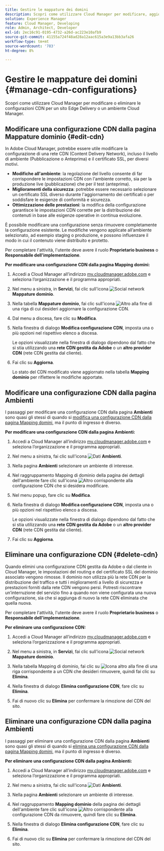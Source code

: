 ```yaml
---
title: Gestire le mappature dei domini
description: Scopri come utilizzare Cloud Manager per modificare, aggiornare o eliminare configurazioni CDN per un sito Edge Delivery o un ambiente Cloud Manager.
solution: Experience Manager
feature: Cloud Manager, Developing
role: Admin, Architect, Developer
exl-id: 2ec16c91-0195-4732-a26d-ac223e10afb9
source-git-commit: 41155a724f48ad28a12aac615a3e9a13bb3afa26
workflow-type: tm+mt
source-wordcount: '783'
ht-degree: 8%

---
```


# Gestire le mappature dei domini {#manage-cdn-configurations}

Scopri come utilizzare Cloud Manager per modificare o eliminare le configurazioni CDN per un sito Edge Delivery o un ambiente Cloud Manager.

## Modificare una configurazione CDN dalla pagina Mappature dominio {#edit-cdn}

In Adobe Cloud Manager, potrebbe essere utile modificare la configurazione di una rete CDN (Content Delivery Network), incluso il livello di ambiente (Pubblicazione o Anteprima) e il certificato SSL, per diversi motivi.

* **Modifiche all&#39;ambiente**: la regolazione del livello consente di far corrispondere le impostazioni CDN con l&#39;ambiente corretto, sia per la produzione live (pubblicazione) che per il test (anteprima).
* **Miglioramenti della sicurezza**: potrebbe essere necessario selezionare un certificato SSL diverso durante l&#39;aggiornamento dei certificati o per soddisfare le esigenze di conformità e sicurezza.
* **Ottimizzazione delle prestazioni**: la modifica della configurazione garantisce le impostazioni CDN corrette per la distribuzione dei contenuti in base alle esigenze operative in continua evoluzione.

È possibile modificare una configurazione senza rimuovere completamente la configurazione esistente. Le modifiche vengono applicate all’ambiente selezionato, ad esempio staging o produzione, e possono influenzare il modo in cui il contenuto viene distribuito e protetto.

Per completare l&#39;attività, l&#39;utente deve avere il ruolo **Proprietario business** o **Responsabile dell&#39;implementazione**.

**Per modificare una configurazione CDN dalla pagina Mapping domini:**

1. Accedi a Cloud Manager all’indirizzo [my.cloudmanager.adobe.com](https://my.cloudmanager.adobe.com/) e seleziona l’organizzazione e il programma appropriati.
1. Nel menu a sinistra, in **Servizi**, fai clic sull&#39;icona ![Social network](https://spectrum.adobe.com/static/icons/workflow_18/Smock_SocialNetwork_18_N.svg) **Mappature dominio**.
1. Nella tabella **Mappature dominio**, fai clic sull&#39;icona ![Altro](https://spectrum.adobe.com/static/icons/workflow_18/Smock_More_18_N.svg) alla fine di una riga di cui desideri aggiornare la configurazione CDN.

1. Dal menu a discesa, fare clic su **Modifica**.

1. Nella finestra di dialogo **Modifica configurazione CDN**, imposta una o più opzioni nel rispettivo elenco a discesa.

   Le opzioni visualizzate nella finestra di dialogo dipendono dal fatto che si stia utilizzando una **rete CDN gestita da Adobe** o un **altro provider CDN** (rete CDN gestita dal cliente).

1. Fai clic su **Aggiorna**.

   Lo stato del CDN modificato viene aggiornato nella tabella **Mapping dominio** per riflettere le modifiche apportate.


## Modificare una configurazione CDN dalla pagina Ambienti

I passaggi per modificare una configurazione CDN dalla pagina **Ambienti** sono quasi gli stessi di quando si [modifica una configurazione CDN dalla pagina Mapping domini](#edit-cdn), ma il punto di ingresso è diverso.

**Per modificare una configurazione CDN dalla pagina Ambienti:**

1. Accedi a Cloud Manager all’indirizzo [my.cloudmanager.adobe.com](https://my.cloudmanager.adobe.com/) e seleziona l’organizzazione e il programma appropriati.

1. Nel menu a sinistra, fai clic sull&#39;icona ![Dati](https://spectrum.adobe.com/static/icons/workflow_18/Smock_Data_18_N.svg) **Ambienti**.

1. Nella pagina **Ambienti** selezionare un ambiente di interesse.

1. Nel raggruppamento Mapping di dominio della pagina dei dettagli dell&#39;ambiente fare clic sull&#39;icona ![Altro](https://spectrum.adobe.com/static/icons/workflow_18/Smock_More_18_N.svg) corrispondente alla configurazione CDN che si desidera modificare.

1. Nel menu popup, fare clic su **Modifica**.

1. Nella finestra di dialogo **Modifica configurazione CDN**, imposta una o più opzioni nel rispettivo elenco a discesa.

   Le opzioni visualizzate nella finestra di dialogo dipendono dal fatto che si stia utilizzando una **rete CDN gestita da Adobe** o un **altro provider CDN** (rete CDN gestita dal cliente).

1. Fai clic su **Aggiorna**.

<!-- 
## Go live readiness: Configure DNS settings for a custom domain {#go-live-readiness} 

Before a custom domain can serve traffic in Adobe Cloud Manager, you must complete DNS configuration with your DNS provider. After deploying a domain mapping and clicking **Go live**, Cloud Manager displays a dialog box that guides you through the DNS record setup process. You have the option to go live by adding either a CNAME record type or an A record type representing Fastly's IPs, simplifying domain routing. This ability eliminates the restriction of relying solely on CNAME records for domain setup with Fastly.

MAYBE There is support for A record types to improve Go Live readiness for domains using CDN configurations in AEM Cloud Manager. MAYBE

See also [APEX record](/help/implementing/cloud-manager/custom-domain-names/add-custom-domain-name.md#adobe-managed-cert-cname-record#adobe-managed-cert-apex-record) and [CNAME record](/help/implementing/cloud-manager/custom-domain-names/add-custom-domain-name.md#adobe-managed-cert-cname-record).

**To configure Go live readiness:**

1. Log into Cloud Manager at [my.cloudmanager.adobe.com](https://my.cloudmanager.adobe.com/) and select the appropriate organization and program.

1. In the left side menu, under **Services**, click ![Social network icon](https://spectrum.adobe.com/static/icons/workflow_18/Smock_SocialNetwork_18_N.svg) **Domain Mappings**.

1. In the Domain Mappings table, click **Go live** near the end of a row that corresponds to a CDN whose Go Live readiness you want to configure. 

1. In the Go live readiness dialog box, do one of the following:

    | Configure  | Steps |
    | --- | --- |
    | A RECORD | Recommended for root domains like `example.com`<br><ol><li>Log in to your DNS service provider's portal.<li>Go to the DNS Records section.<li>Create an A record to point to all the listed IP addresses.<li>In the Go live readiness dialog box, click **OK**.<li>In the Domain Mappings table, under the **Status** column, click ![Refresh icon](https://spectrum.adobe.com/static/icons/workflow_18/Smock_Refresh_18_N.svg).<br>The status is updated to **Verified** when the resolution is complete.</li></ol> |
    | CNAME | Recommended for custom domains like `www.example.com`<br><ol><li>Log in to your DMS service provider's portal.<li>Go to the DNS Records section.<li>Map [cdn.adobeaemcloud.com](http://cdn.adobeaemcloud.com/) (CNAME record) in the DNS record of the DNS service provider (your custom domain). This mapping ensures that requests received at the custom domain are redirected to Adobe's CDN.<li>In the **Go live readiness** dialog box, click **OK** to save the record.<br>Wait for DNS propogation (may take several minutes to a few hours). When the **[!UICONTROL Status]** column in the Domamin Mappings table updates to **[!UICONTROL Verified]**, the custom domain is ready to use. You may need to click ![Refresh icon](https://spectrum.adobe.com/static/icons/workflow_18/Smock_Refresh_18_N.svg) to refresh the status.</li></ol> | 
    
-->

## Eliminare una configurazione CDN {#delete-cdn}

Quando elimini una configurazione CDN gestita da Adobe o dal cliente in Cloud Manager, le impostazioni del routing e del certificato SSL del dominio associato vengono rimosse. Il dominio non utilizza più la rete CDN per la distribuzione del traffico e tutti i miglioramenti a livello di sicurezza e prestazioni forniti dalla rete CDN vengono persi. Potresti riscontrare un’interruzione del servizio fino a quando non viene configurata una nuova configurazione, sia che si aggiunga di nuovo la rete CDN eliminata che quella nuova.

Per completare l&#39;attività, l&#39;utente deve avere il ruolo **Proprietario business** o **Responsabile dell&#39;implementazione**.

**Per eliminare una configurazione CDN:**

1. Accedi a Cloud Manager all’indirizzo [my.cloudmanager.adobe.com](https://my.cloudmanager.adobe.com/) e seleziona l’organizzazione e il programma appropriati.

1. Nel menu a sinistra, in **Servizi**, fai clic sull&#39;icona ![Social network](https://spectrum.adobe.com/static/icons/workflow_18/Smock_SocialNetwork_18_N.svg) **Mappature dominio**.

1. Nella tabella Mapping di dominio, fai clic su ![Icona altro](https://spectrum.adobe.com/static/icons/workflow_18/Smock_More_18_N.svg) alla fine di una riga corrispondente a un CDN che desideri rimuovere, quindi fai clic su **Elimina**.

1. Nella finestra di dialogo **Elimina configurazione CDN**, fare clic su **Elimina**.

1. Fai di nuovo clic su **Elimina** per confermare la rimozione del CDN del sito.


## Eliminare una configurazione CDN dalla pagina Ambienti

I passaggi per eliminare una configurazione CDN dalla pagina **Ambienti** sono quasi gli stessi di quando si [elimina una configurazione CDN dalla pagina Mapping domini](#edit-cdn), ma il punto di ingresso è diverso.

**Per eliminare una configurazione CDN dalla pagina Ambienti:**

1. Accedi a Cloud Manager all’indirizzo [my.cloudmanager.adobe.com](https://my.cloudmanager.adobe.com/) e seleziona l’organizzazione e il programma appropriati.

1. Nel menu a sinistra, fai clic sull&#39;icona ![Dati](https://spectrum.adobe.com/static/icons/workflow_18/Smock_Data_18_N.svg) **Ambienti**.

1. Nella pagina **Ambienti** selezionare un ambiente di interesse.

1. Nel raggruppamento **Mapping dominio** della pagina dei dettagli dell&#39;ambiente fare clic sull&#39;icona ![Altro](https://spectrum.adobe.com/static/icons/workflow_18/Smock_More_18_N.svg) corrispondente alla configurazione CDN da rimuovere, quindi fare clic su **Elimina**.

1. Nella finestra di dialogo **Elimina configurazione CDN**, fare clic su **Elimina**.

1. Fai di nuovo clic su **Elimina** per confermare la rimozione del CDN del sito.
